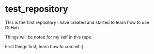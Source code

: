 # test_repository
This is the first repository I have created and started to learn  how to use GitHub

Things will be noted for my self in this repo.

First things first; learn how to commit :) 